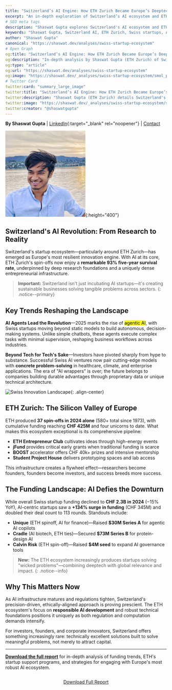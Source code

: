 ```yaml
---
title: "Switzerland’s AI Engine: How ETH Zurich Became Europe’s Deeptech Powerhouse"
excerpt: "An in-depth exploration of Switzerland’s AI ecosystem and ETH Zurich’s outsized role in it—where research excellence, entrepreneurial density, and investor discipline converge to build Europe's most resilient startup engine."
# SEO meta tags
description: "Shaswat Gupta explores Switzerland's AI ecosystem and ETH Zurich's leadership in deeptech startups, funding, and innovation. The definitive guide to Europe's AI powerhouse."
keywords: "Shaswat Gupta, Switzerland AI, ETH Zurich, Swiss startups, AI ecosystem, deeptech, AI funding, AI innovation, AI research, AI entrepreneurship, Swiss AI, startup survival, AI trends, Europe AI"
author: "Shaswat Gupta"
canonical: "https://shaswat.dev/analyses/swiss-startup-ecosystem"
# Open Graph
og:title: "Switzerland’s AI Engine: How ETH Zurich Became Europe’s Deeptech Powerhouse"
og:description: "In-depth analysis by Shaswat Gupta (ETH Zurich) of Switzerland's AI ecosystem, startup funding, and ETH Zurich's role as Europe's deeptech leader."
og:type: "article"
og:url: "https://shaswat.dev/analyses/swiss-startup-ecosystem"
og:image: "https://shaswat.dev/_analyses/swiss-startup-ecosystem/smol_profile_picture.png"
# Twitter Card
twitter:card: "summary_large_image"
twitter:title: "Switzerland’s AI Engine: How ETH Zurich Became Europe’s Deeptech Powerhouse"
twitter:description: "Shaswat Gupta (ETH Zurich) details Switzerland's AI startup ecosystem, ETH Zurich's impact, and deeptech innovation."
twitter:image: "https://shaswat.dev/_analyses/swiss-startup-ecosystem/smol_profile_picture.png"
twitter:creator: "@shaswatgupta"
---
```


**By Shaswat Gupta** | [LinkedIn](https://www.linkedin.com/in/shaswat-gupta/){:target="_blank" rel="noopener"} | [Contact](/contact/)

![Your professional headshot](swiss-startup-ecosystem/smol_profile_picture.png){:height="400"}

## Switzerland's AI Revolution: From Research to Reality

Switzerland's startup ecosystem—particularly around ETH Zurich—has emerged as Europe's most resilient innovation engine. With AI at its core, ETH Zurich's spin-offs now enjoy a **remarkable 93% five-year survival rate**, underpinned by deep research foundations and a uniquely dense entrepreneurial infrastructure.

> **Important:** Switzerland isn't just incubating AI startups—it's creating sustainable businesses solving tangible problems across sectors.
> {: .notice--primary}

## Key Trends Reshaping the Landscape

**AI Agents Lead the Revolution**—2025 marks the rise of <mark>agentic AI</mark>, with Swiss startups moving beyond static models to build autonomous, decision-making systems. Unlike simple chatbots, these agents execute complex tasks with minimal supervision, reshaping business workflows across industries.

**Beyond Tech for Tech's Sake**—Investors have pivoted sharply from hype to substance. Successful Swiss AI ventures now pair cutting-edge models with **concrete problem-solving** in healthcare, climate, and enterprise applications. The era of "AI wrappers" is over; the future belongs to companies building durable advantages through proprietary data or unique technical architecture.

![Swiss Innovation Landscape](innovation.jpg){: .align-center}

## ETH Zurich: The Silicon Valley of Europe

ETH produced **37 spin-offs in 2024 alone** (580+ total since 1973), with cumulative funding reaching **CHF 425M** and four unicorns to date. What makes this ecosystem exceptional is its comprehensive pipeline:

- **ETH Entrepreneur Club** cultivates ideas through high-energy events
- **jFund** provides critical early grants when traditional funding is scarce
- **BOOST** accelerator offers CHF 40k+ prizes and intensive mentorship
- **Student Project House** delivers prototyping spaces and lab access

This infrastructure creates a flywheel effect—researchers become founders, founders become investors, and success breeds more success.

## The Funding Landscape: AI Defies the Downturn

While overall Swiss startup funding declined to **CHF 2.3B in 2024** (−15% YoY), AI-centric startups saw a **+134% surge in funding** (CHF 345M) and doubled their deal count to 113 rounds. Standouts include:

- **Unique** (ETH spinoff, AI for finance)—Raised **$30M Series A** for agentic AI copilots
- **Cradle** (AI biotech, ETH ties)—Secured **$73M Series B** for protein-design AI
- **Calvin Risk** (ETH spin-off)—Raised **$4M seed** to expand AI governance tools

> **New:** The ETH ecosystem increasingly produces startups solving "wicked problems"—combining deeptech with global relevance and impact.
> {: .notice--info}

## Why This Matters Now

As AI infrastructure matures and regulations tighten, Switzerland's precision-driven, ethically-aligned approach is proving prescient. The ETH ecosystem's focus on **responsible AI development** and robust technical foundations positions it uniquely as both regulation and computation demands intensify.

For investors, founders, and corporate innovators, Switzerland offers something increasingly rare: technically excellent solutions built to solve meaningful problems, not merely to attract capital.

---

[**Download the full report**](#) for in-depth analysis of funding trends, ETH's startup support programs, and strategies for engaging with Europe's most robust AI ecosystem.

<div class="page__download" style="text-align:center; margin: 2em 0;">
  <a href="/assets/files/shazz_swiss_startup_ecosystem.pdf" class="btn btn--primary">
    <i class="fas fa-download"></i> Download Full Report
  </a>
</div>
